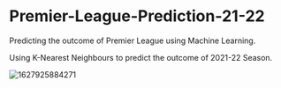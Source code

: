 # Premier-League-Prediction-21-22
Predicting the outcome of Premier League using Machine Learning.

Using K-Nearest Neighbours to predict the outcome of 2021-22 Season.

![1627925884271](https://user-images.githubusercontent.com/61539946/130308778-093c0b51-974a-444c-9c0c-7ee98417afce.jpg)
